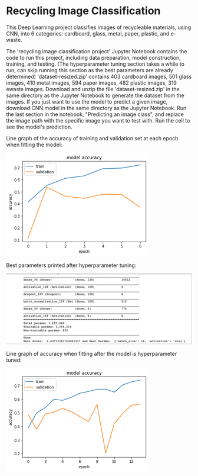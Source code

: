 # Recycling Image Classification
This Deep Learning project classifies images of recycleable materials, using CNN, into 6 categories: cardboard, glass, metal, paper, plastic, and e-waste.

The 'recycling image classification project' Jupyter Notebook contains the code to run this project, including data preparation, model construction, training, and testing. (The hyperparameter tuning section takes a while to run, can skip running this section as the best parameters are already determined)
 'dataset-resized.zip' contains 403 cardboard images, 501 glass images, 410 metal images, 594 paper images, 482 plastic images, 319 ewaste images. 
 Download and unzip the file 'dataset-resized.zip' in the same directory as the Jupyter Notebook to generate the dataset from the images.
If you just want to use the model to predict a given image, download CNN.model in the same directory as the Jupyter Notebook. Run the last section in the notebook, "Predicting an image class", and replace the image path with the specific image you want to test with. Run the cell to see the model's prediction.

Line graph of the accuracy of training and validation set at each epoch when fitting the model:

![Hyperparameter tuning best parameters](https://github.com/rli1215/Recycling-Image-Classification/blob/main/docs/model.png)

Best parameters printed after hyperparameter tuning:

![Hyperparameter tuning best parameters](https://github.com/rli1215/Recycling-Image-Classification/blob/main/docs/hyperparameter%20tuning%20results.png)

Line graph of accuracy when fitting after the model is hyperparameter tuned:

![Hyperparameter tuning best parameters](https://github.com/rli1215/Recycling-Image-Classification/blob/main/docs/tuned%20model.png)
